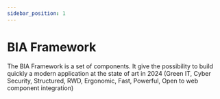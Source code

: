 ```yaml
---
sidebar_position: 1
---
```


# BIA Framework

The BIA Framework is a set of components. It give the possibility to build quickly a modern application at the state of art in 2024 (Green IT, Cyber Security, Structured, RWD, Ergonomic, Fast, Powerful, Open to web component integration)

